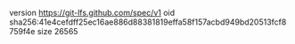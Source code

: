 version https://git-lfs.github.com/spec/v1
oid sha256:41e4cefdff25ec16ae886d88381819effa58f157acbd949bd20513fcf8759f4e
size 26565
